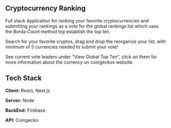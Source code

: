 ## Cryptocurrency Ranking

Full stack Application for ranking your favorite cryptocurrencies and submitting your rankings as a vote for the global rankings list which uses the Borda Count method top establish the top ten.

Search for your favorite cryptos, drag and drop the reorganize your list, with minimum of 5 currencies needed to submit your vote!

See current vote leaders under "View Global Top Ten", click on them for more information about the currency on coingeckos website.

## Tech Stack

**Client:** React, Next.js

**Server:** Node

**BackEnd:** Firebase

**API:** Coingecko

 
